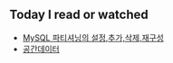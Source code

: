 ## Today I read or watched

- [MySQL 파티셔닝의 설정,추가,삭제,재구성](http://yaruki0318.tistory.com/45)
- [공간데이터](https://www.joinc.co.kr/w/man/12/spatial)